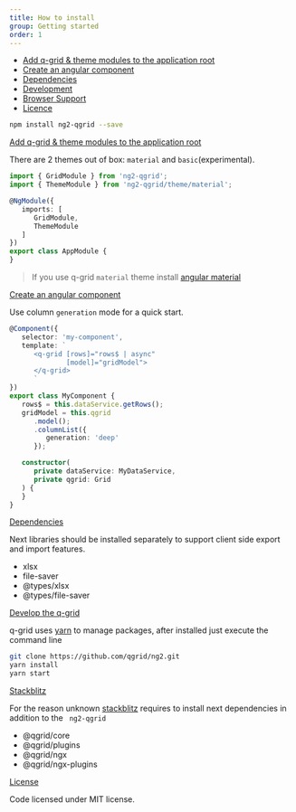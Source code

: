 ```yaml
---
title: How to install
group: Getting started
order: 1
---
```


- [Add q-grid & theme modules to the application root](#add-q-grid-theme-modules-to-the-application-root)
- [Create an angular component](#create-an-angular-component)
- [Dependencies](#dependencies)
- [Development](#development)
- [Browser Support](#browser-support)
- [Licence](#licence)


```bash
npm install ng2-qgrid --save
```

<a name="add-q-grid-theme-modules-to-the-application-root"   href="#add-q-grid-theme-modules-to-the-application-root">
   Add q-grid & theme modules to the application root
</a>

There are 2 themes out of box: `material` and `basic`(experimental).

```typescript
import { GridModule } from 'ng2-qgrid';
import { ThemeModule } from 'ng2-qgrid/theme/material';

@NgModule({
   imports: [
      GridModule,
      ThemeModule
   ]
})
export class AppModule {
}
```

> If you use q-grid `material` theme install [angular material](https://material.angular.io/guide/getting-started)


<a name="create-an-angular-component" href="#create-an-angular-component">
   Create an angular component
</a>

Use column `generation` mode for a quick start.

```typescript
@Component({
   selector: 'my-component',
   template: `
      <q-grid [rows]="rows$ | async"
              [model]="gridModel">
      </q-grid>
      `
})
export class MyComponent {
   rows$ = this.dataService.getRows();
   gridModel = this.qgrid
      .model();
      .columnList({ 
         generation: 'deep' 
      });

   constructor(
      private dataService: MyDataService,
      private qgrid: Grid
   ) {
   }
}
```

<a name="dependencies" href="#dependencies">
   Dependencies
</a>

Next libraries should be installed separately to support client side export and import features.

*  xlsx
*  file-saver
*  @types/xlsx
*  @types/file-saver

<a name="development" href="#development">
   Develop the q-grid
</a>

q-grid uses [yarn](https://classic.yarnpkg.com/lang/en/docs/install) to manage packages, after installed just execute the command line

```bash
git clone https://github.com/qgrid/ng2.git
yarn install
yarn start
```

<a name="stackblitz" href="#stackblitz">
   Stackblitz
</a>

For the reason unknown [stackblitz](https://stackblitz.com/) requires to install next dependencies in addition to the ` ng2-qgrid`

* @qgrid/core
* @qgrid/plugins
* @qgrid/ngx
* @qgrid/ngx-plugins

<a name="license" href="#license">
   License
</a>

Code licensed under MIT license.
